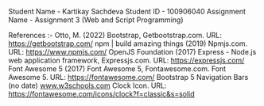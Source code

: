 Student Name - Kartikay Sachdeva
Student ID - 100906040
Assignment Name - Assignment 3 (Web and Script Programming)

References :- 
Otto, M. (2022) Bootstrap, Getbootstrap.com. URL: https://getbootstrap.com/ npm | build amazing things (2019) Npmjs.com. URL: https://www.npmjs.com/ 
OpenJS Foundation (2017) Express - Node.js web application framework, Expressjs.com. URL: https://expressjs.com/ 
Font Awesome 5 (2017) Font Awesome 5, Fontawesome.com. Font Awesome 5. URL: https://fontawesome.com/ 
Bootstrap 5 Navigation Bars (no date) www.w3schools.com
Clock Icon. URL: https://fontawesome.com/icons/clock?f=classic&s=solid
